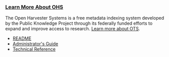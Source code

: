 
### [Learn More About OHS](https://pkp.sfu.ca/ohs/ohs_documentation/)

The Open Harvester Systems is a free metadata indexing system developed by the Public Knowledge Project through its federally funded efforts to expand and improve access to research. [Learn more about OTS](https://pkp.sfu.ca/ohs/ohs_documentation/).

- [README](https://pkp.sfu.ca/wp-content/uploads/2014/04/HarvesterREADME.txt)
- [Administrator's Guide](https://pkp.sfu.ca/wp-content/uploads/2014/04/AdminGuide.pdf)
- [Technical Reference](https://pkp.sfu.ca/wp-content/uploads/2014/04/TechnicalReference.pdf)
